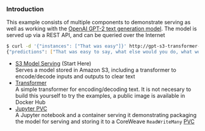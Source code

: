 ### Introduction

This example consists of multiple components to demonstrate serving as well as working with the [OpenAI GPT-2 text generation model](https://github.com/openai/gpt-2). The model is served up via a REST API, and can be queried over the Internet
```bash
$ curl -d '{"instances": ["That was easy"]}' http://gpt-s3-transformer-default.tenant-test.knative.chi.coreweave.com/v1/models/gpt-s3:predict
{"predictions": ["That was easy to say, what else would you do, what would you do, would you say to your daughter and say to her, 'Where is the work you're doing, where is the work you're working on, and how are you doing it?' and she was like, 'I'm not going to be here, I can't do it!' and she became, you know, frustrated. And I think there's a different type of anxiety. There's this self-pity that comes in, and that's also why they call their child a 'brilliant' child.\n\nShe was always saying that when she was a little girl, there was something really important to do. But she really doesn't go. She knows that whatever she does, when she's ready, she's going to go into any school or program and that she's going to do. And she really needs to do that, because it's just so much more exciting to her now.\n\nIt made her less able to put her mind at the 'solution' to her child's difficulties \u2013 even as she had more opportunities than I or anyone could ever do, and at a time when we were trying a lot of things to find the balance in the world. And I"]}
```

- [S3 Model Serving](./service-s3) (Start Here)  
Serves a model stored in Amazon S3, including a transformer to encode/decode inputs and outputs to clear text
- [Transformer](./transformer)  
A simple transformer for encoding/decoding text. It is not necesary to build this yourself to try the examples, a public image is available in Docker Hub
- [Jupyter PVC](./jupyter-pvc)  
A Jupyter notebook and a container serving it demonstrating packaging the model for serving and storing it to a CoreWeave `ReadWriteMany` [PVC](https://kubernetes.io/docs/concepts/storage/persistent-volumes/)